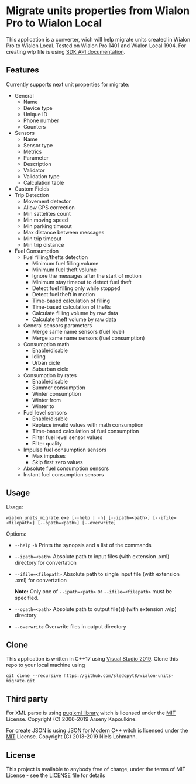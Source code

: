 # Migrate units properties from Wialon Pro to Wialon Local
This application is a converter, wich will help migrate units created in Wialon Pro to Wialon Local. Tested on Wialon Pro 1401 and Wialon Local 1904. For creating wlp file is using [SDK API documentation](https://sdk.wialon.com/wiki/en/local/remoteapi1904/apiref/apiref).

## Features
Currently supports next unit properties for migrate:
* General
  * Name
  * Device type
  * Unique ID
  * Phone number
  * Counters
* Sensors
  * Name
  * Sensor type
  * Metrics
  * Parameter
  * Description
  * Validator
  * Validation type
  * Calculation table
* Custom Fields
* Trip Detection
  * Movement detector
  * Allow GPS correction
  * Min sattelites count
  * Min moving speed
  * Min parking timeout
  * Max distance between messages
  * Min trip timeout
  * Min trip distance
* Fuel Consumption
  * Fuel filling/thefts detection
    * Minimum fuel filling volume
    * Minimum fuel theft volume
    * Ignore the messages after the start of motion
    * Minimum stay timeout to detect fuel theft
    * Detect fuel filling only while stopped
    * Detect fuel theft in motion
    * Time-based calculation of filling
    * Time-based calculation of thefts
    * Calculate filling volume by raw data
    * Calculate theft volume by raw data
  * General sensors parameters
    * Merge same name sensors (fuel level)
	* Merge same name sensors (fuel consumption)
  * Consumption math
    * Enable/disable
	* Idling
	* Urban cicle
	* Suburban cicle
  * Consumption by rates
    * Enable/disable
	* Summer consumption
	* Winter consumption
	* Winter from
	* Winter to
  * Fuel level sensors
    * Enable/disable
	* Replace invalid values with math consumption
	* Time-based calculation of fuel consumption
	* Filter fuel level sensor values
	* Filter quality
  * Impulse fuel consumption sensors
    * Max impulses
	* Skip first zero values
  * Absolute fuel consumption sensors
  * Instant fuel consumption sensors

## Usage
Usage:

    wialon_units_migrate.exe [--help | -h] [--ipath=<path>] [--ifile=<filepath>] [--opath=<path>] [--overwrite]

Options:
* `--help` `-h` Prints the synopsis and a list of the commands
* `--ipath=<path>` Absolute path to input files (with extension .xml) directory for convertation
* `--ifile=<filepath>` Absolute path to single input file (with extension .xml) for convertation

  **Note:** Only one of `--ipath=<path>` or `--ifile=<filepath>` must be specified.
* `--opath=<path>` Absolute path to output file(s) (with extension .wlp) directory
* `--overwrite` Overwrite files in output directory

## Clone
This application is written in C++17 using [Visual Studio 2019](https://visualstudio.microsoft.com/en/vs/). Clone this repo to your local machine using

    git clone --recursive https://github.com/sledopyt8/wialon-units-migrate.git

## Third party
For XML parse is using [pugixml library](https://pugixml.org) witch is licensed under the [MIT](https://opensource.org/licenses/MIT) License. Copyright (C) 2006-2019 Arseny Kapoulkine.

For create JSON is using [JSON for Modern C++ ](https://github.com/nlohmann/json) witch is licensed under the [MIT](https://opensource.org/licenses/MIT) License. Copyright (C) 2013-2019 Niels Lohmann.

## License
This project is available to anybody free of charge, under the terms of MIT License - see the [LICENSE](./LICENSE) file for details